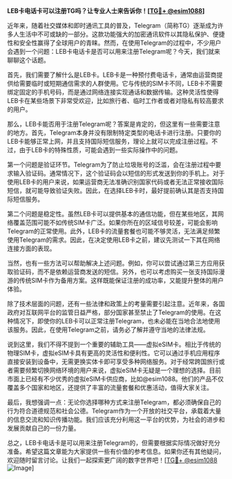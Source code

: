 **LEB卡电话卡可以注册TG吗？让专业人士来告诉你！[[TG💪+ @esim1088](https://t.me/s/esim1088)]**

近年来，随着社交媒体和即时通讯工具的普及，Telegram（简称TG）逐渐成为许多人生活中不可或缺的一部分。这款功能强大的加密通讯软件以其隐私保护、便捷性和安全性赢得了全球用户的青睐。然而，在使用Telegram的过程中，不少用户会遇到一个问题：LEB卡电话卡是否可以用来注册Telegram呢？今天，我们就来聊聊这个话题。

首先，我们需要了解什么是LEB卡。LEB卡是一种预付费电话卡，通常由运营商提供给需要临时或短期通信需求的人群使用。它与传统的SIM卡不同，LEB卡不需要绑定固定的手机号码，而是通过网络连接实现通话和数据传输。这种灵活性使得LEB卡在某些场景下非常受欢迎，比如旅行者、临时工作者或者对隐私有较高要求的用户。

那么，LEB卡能否用于注册Telegram呢？答案是肯定的，但这里有一些需要注意的地方。首先，Telegram本身并没有限制特定类型的电话卡进行注册。只要你的LEB卡能够正常上网，并且支持国际短信服务，理论上就可以完成注册过程。不过，由于LEB卡的特殊性质，可能会遇到一些实际操作中的问题。

第一个问题是验证环节。Telegram为了防止垃圾账号的泛滥，会在注册过程中要求输入验证码。通常情况下，这个验证码会以短信的形式发送到你的手机上。对于使用LEB卡的用户来说，如果运营商无法准确识别国家代码或者无法正常接收国际短信，就可能导致验证失败。因此，在选择LEB卡时，最好提前确认其是否支持国际短信服务。

第二个问题是稳定性。虽然LEB卡可以提供基本的通信功能，但在某些地区，其网络覆盖范围可能不如传统SIM卡广泛。如果你所在的区域信号较差，可能会影响Telegram的正常使用。此外，LEB卡的流量套餐也可能不够灵活，无法满足频繁使用Telegram的需求。因此，在决定使用LEB卡之前，建议先测试一下其在网络连接方面的表现。

当然，也有一些方法可以帮助解决上述问题。例如，你可以尝试通过第三方应用获取验证码，而不是依赖运营商发送的短信。另外，也可以考虑购买一张支持国际漫游的传统SIM卡作为备用方案。这样既能保证注册的成功率，又能提升整体的用户体验。

除了技术层面的问题，还有一些法律和政策上的考量需要引起注意。近年来，各国政府对互联网平台的监管日益严格，部分国家甚至禁止了Telegram的使用。在这种情况下，即使你的LEB卡可以正常注册Telegram，也未必能在当地合法地使用该服务。因此，在使用Telegram之前，请务必了解并遵守当地的法律法规。

说到这里，我们不得不提到一个重要的辅助工具——虚拟eSIM卡。相比于传统的物理SIM卡，虚拟eSIM卡具有更高的灵活性和便利性。它可以通过手机应用程序直接安装到设备中，无需更换实体卡即可享受多种网络服务。对于经常跨国旅行或者需要频繁切换网络环境的用户来说，虚拟eSIM卡无疑是一个理想的选择。目前市面上已经有不少优秀的虚拟eSIM卡供应商，比如@esim1088。他们的产品不仅覆盖多个国家和地区，还提供了丰富的流量套餐和优惠活动，值得大家关注。

最后，我想强调一点：无论你选择哪种方式来注册Telegram，都必须确保自己的行为符合道德规范和社会公德。Telegram作为一个开放的社交平台，承载着大量的信息交流和知识传播功能。我们应该充分利用这一平台的优势，为社会的进步和发展贡献自己的一份力量。

总之，LEB卡电话卡是可以用来注册Telegram的，但需要根据实际情况做好充分准备。希望这篇文章能为大家提供一些有价值的参考信息。如果你还有其他疑问，欢迎随时留言讨论。让我们一起探索更广阔的数字世界吧！[[TG💪+ @esim1088](https://t.me/s/esim1088) ![Image](https://i.postimg.cc/4NQfJmqS/Snipaste-2025-05-13-00-14-12.png)]